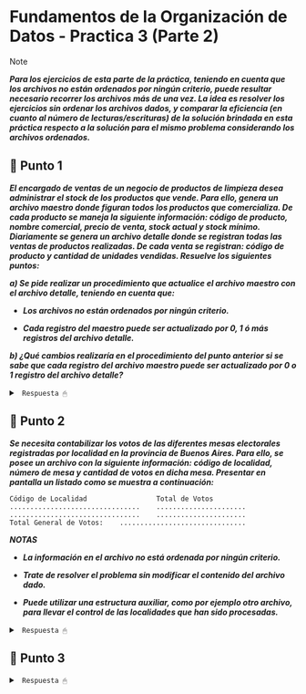 # Fundamentos de la Organización de Datos - Practica 3 (Parte 2)

>[!NOTE]
>
>***Para los ejercicios de esta parte de la práctica, teniendo en cuenta que los archivos no están ordenados por ningún criterio, puede resultar necesario recorrer los archivos más de una vez. La idea es resolver los ejercicios sin ordenar los archivos dados, y comparar la eficiencia (en cuanto al número de lecturas/escrituras) de la solución brindada en esta práctica respecto a la solución para el mismo problema considerando los archivos ordenados.***

## 🔵 Punto 1

***El encargado de ventas de un negocio de productos de limpieza desea administrar el stock de los productos que vende. Para ello, genera un archivo maestro donde figuran todos los productos que comercializa. De cada producto se maneja la siguiente información: código de producto, nombre comercial, precio de venta, stock actual y stock mínimo. Diariamente se genera un archivo detalle donde se registran todas las ventas de productos realizadas. De cada venta se registran: código de producto y cantidad de unidades vendidas. Resuelve los siguientes puntos:***

***a) Se pide realizar un procedimiento que actualice el archivo maestro con el archivo detalle, teniendo en cuenta que:***

* ***Los archivos no están ordenados por ningún criterio.***

* ***Cada registro del maestro puede ser actualizado por 0, 1 ó más registros del archivo detalle.***

***b) ¿Qué cambios realizaría en el procedimiento del punto anterior si se sabe que cada registro del archivo maestro puede ser actualizado por 0 o 1 registro del archivo detalle?***

<details><summary> <code> Respuesta 🖱 </code></summary><br>

~~~

~~~

</details>

## 🔵 Punto 2

***Se necesita contabilizar los votos de las diferentes mesas electorales registradas por localidad en la provincia de Buenos Aires. Para ello, se posee un archivo con la siguiente información: código de localidad, número de mesa y cantidad de votos en dicha mesa. Presentar en pantalla un listado como se muestra a continuación:***

~~~
Código de Localidad                 Total de Votos
................................    ......................
................................    ......................
Total General de Votos:    ...............................         
~~~

***NOTAS***

* ***La información en el archivo no está ordenada por ningún criterio.***

* ***Trate de resolver el problema sin modificar el contenido del archivo dado.***

* ***Puede utilizar una estructura auxiliar, como por ejemplo otro archivo, para llevar el control de las localidades que han sido procesadas.***

<details><summary> <code> Respuesta 🖱 </code></summary><br>

~~~

~~~

</details>

## 🔵 Punto 3

<details><summary> <code> Respuesta 🖱 </code></summary><br>

~~~

~~~

</details>